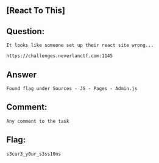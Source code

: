 [React To This]
---
Question:
---
	It looks like someone set up their react site wrong...

	https://challenges.neverlanctf.com:1145

Answer
---
	Found flag under Sources - JS - Pages - Admin.js 


Comment:
---
	Any comment to the task

Flag:
---
	s3cur3_y0ur_s3ss10ns